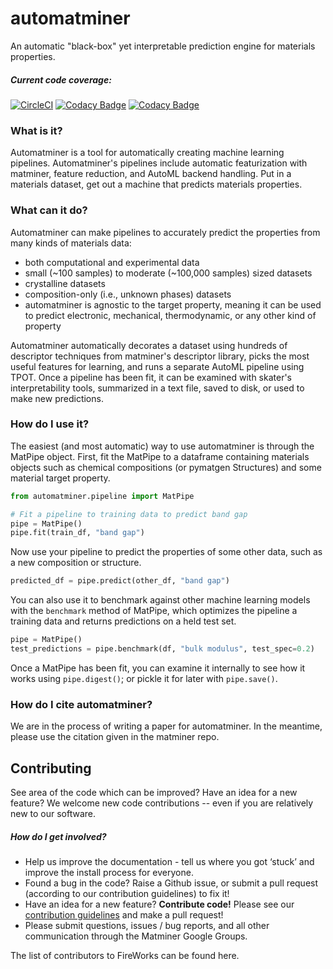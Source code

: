 # automatminer
An automatic "black-box" yet interpretable prediction engine for materials properties.

##### Current code coverage:

[![CircleCI](https://circleci.com/gh/hackingmaterials/automatminer.svg?style=svg)](https://circleci.com/gh/hackingmaterials/automatminer)
[![Codacy Badge](https://api.codacy.com/project/badge/Grade/aa63dd7aa85e480bbe0e924a02ad1540)](https://www.codacy.com/app/ardunn/automatminer?utm_source=github.com&amp;utm_medium=referral&amp;utm_content=hackingmaterials/automatminer&amp;utm_campaign=Badge_Grade)
 [![Codacy Badge](https://api.codacy.com/project/badge/Coverage/aa63dd7aa85e480bbe0e924a02ad1540)](https://www.codacy.com/app/ardunn/automatminer?utm_source=github.com&utm_medium=referral&utm_content=hackingmaterials/automatminer&utm_campaign=Badge_Coverage)
 
 
### What is it?
Automatminer is a tool for automatically creating machine learning pipelines. Automatminer's pipelines include automatic featurization with matminer, feature reduction, and AutoML backend handling. Put in a materials dataset, get out a machine that predicts materials properties.
 
 
### What can it do?
Automatminer can make pipelines to accurately predict the properties from many kinds of materials data:
* both computational and experimental data
* small (~100 samples) to moderate (~100,000 samples) sized datasets
* crystalline datasets
* composition-only (i.e., unknown phases) datasets
* automatminer is agnostic to the target property, meaning it can be used to predict electronic, mechanical, thermodynamic, or any other kind of property


Automatminer automatically decorates a dataset using hundreds of descriptor techniques from matminer's descriptor library, picks the most useful features for learning, and runs a separate AutoML pipeline using TPOT. Once a pipeline has been fit, it can be examined with skater's interpretability tools, summarized in a text file, saved to disk, or used to make new predictions.  
 
### How do I use it?
The easiest (and most automatic) way to use automatminer is through the MatPipe object. First, fit the MatPipe to a dataframe containing materials objects such as chemical compositions (or pymatgen Structures) and some material target property.
```python
from automatminer.pipeline import MatPipe

# Fit a pipeline to training data to predict band gap
pipe = MatPipe()
pipe.fit(train_df, "band gap")
``` 

Now use your pipeline to predict the properties of some other data, such as a new composition or structure. 
```python
predicted_df = pipe.predict(other_df, "band gap")
```

You can also use it to benchmark against other machine learning models with the `benchmark` method of MatPipe, which optimizes the pipeline a training data and returns predictions on a held test set. 
```python
pipe = MatPipe()
test_predictions = pipe.benchmark(df, "bulk modulus", test_spec=0.2)
```

Once a MatPipe has been fit, you can examine it internally to see how it works using `pipe.digest()`; or pickle it for later with `pipe.save()`.


### How do I cite automatminer?
We are in the process of writing a paper for automatminer. In the meantime, please use the citation given in the matminer repo.


## Contributing 
See area of the code which can be improved? Have an idea for a new feature? We welcome new code contributions -- even if you are relatively new to our software.

##### How do I get involved?

* Help us improve the documentation - tell us where you got ‘stuck’ and improve the install process for everyone.
* Found a bug in the code? Raise a Github issue, or submit a pull request (according to our contribution guidelines) to fix it!
* Have an idea for a new feature? **Contribute code!** Please see our [contribution guidelines](https://github.com/hackingmaterials/automatminer/blob/master/CONTRIBUTING.md) and make a pull request!
* Please submit questions, issues / bug reports, and all other communication through the Matminer Google Groups.

The list of contributors to FireWorks can be found here.
